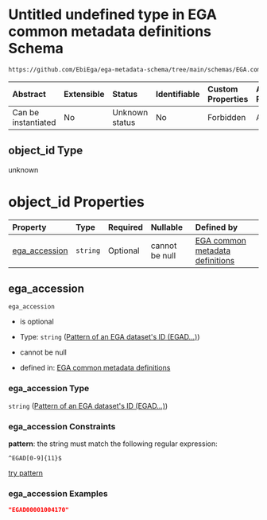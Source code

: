 # Untitled undefined type in EGA common metadata definitions Schema

```txt
https://github.com/EbiEga/ega-metadata-schema/tree/main/schemas/EGA.common-definitions.json#/definitions/object-id-and-object-type-check/anyOf/7/properties/object_id
```



| Abstract            | Extensible | Status         | Identifiable | Custom Properties | Additional Properties | Access Restrictions | Defined In                                                                                           |
| :------------------ | :--------- | :------------- | :----------- | :---------------- | :-------------------- | :------------------ | :--------------------------------------------------------------------------------------------------- |
| Can be instantiated | No         | Unknown status | No           | Forbidden         | Allowed               | none                | [EGA.common-definitions.json\*](../../../schemas/EGA.common-definitions.json "open original schema") |

## object\_id Type

unknown

# object\_id Properties

| Property                         | Type     | Required | Nullable       | Defined by                                                                                                                                                                                                                                                                                                                                                                                                                                   |
| :------------------------------- | :------- | :------- | :------------- | :------------------------------------------------------------------------------------------------------------------------------------------------------------------------------------------------------------------------------------------------------------------------------------------------------------------------------------------------------------------------------------------------------------------------------------------- |
| [ega\_accession](#ega_accession) | `string` | Optional | cannot be null | [EGA common metadata definitions](ega-12-definitions-check-that-the-object_ids-accession-pattern-and-object_type-match-anyof-dataset-object_id-and-object_type-check-properties-object_id-properties-pattern-of-an-ega-datasets-id-egad.md "https://github.com/EbiEga/ega-metadata-schema/tree/main/schemas/EGA.common-definitions.json#/definitions/object-id-and-object-type-check/anyOf/7/properties/object_id/properties/ega_accession") |

## ega\_accession



`ega_accession`

* is optional

* Type: `string` ([Pattern of an EGA dataset's ID (EGAD...)](ega-12-definitions-check-that-the-object_ids-accession-pattern-and-object_type-match-anyof-dataset-object_id-and-object_type-check-properties-object_id-properties-pattern-of-an-ega-datasets-id-egad.md))

* cannot be null

* defined in: [EGA common metadata definitions](ega-12-definitions-check-that-the-object_ids-accession-pattern-and-object_type-match-anyof-dataset-object_id-and-object_type-check-properties-object_id-properties-pattern-of-an-ega-datasets-id-egad.md "https://github.com/EbiEga/ega-metadata-schema/tree/main/schemas/EGA.common-definitions.json#/definitions/object-id-and-object-type-check/anyOf/7/properties/object_id/properties/ega_accession")

### ega\_accession Type

`string` ([Pattern of an EGA dataset's ID (EGAD...)](ega-12-definitions-check-that-the-object_ids-accession-pattern-and-object_type-match-anyof-dataset-object_id-and-object_type-check-properties-object_id-properties-pattern-of-an-ega-datasets-id-egad.md))

### ega\_accession Constraints

**pattern**: the string must match the following regular expression:&#x20;

```regexp
^EGAD[0-9]{11}$
```

[try pattern](https://regexr.com/?expression=%5EEGAD%5B0-9%5D%7B11%7D%24 "try regular expression with regexr.com")

### ega\_accession Examples

```json
"EGAD00001004170"
```
